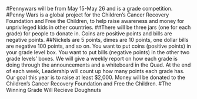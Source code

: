 #Pennywars will be from May 15-May 26 and is a grade competition.
#Penny Wars is a global project for the Children’s Cancer Recovery Foundation and Free the Children, to help raise awareness and money for unprivileged kids in other countries. 
##There will be three jars (one for each grade) for people to donate in. Coins are positive points and bills are negative points. 
##Nickels are 5 points, dimes are 10 points, one dollar bills are negative 100 points, and so on. You want to put coins (positive points) in your grade level box. You want to put bills (negative points) in the other two grade levels’ boxes. We will give a weekly report on how each grade is doing through the announcements and a whiteboard in the Quad. At the end of each week, Leadership will count up how many points each grade has. Our goal this year is to raise at least $2,000. Money will be donated to the Children’s Cancer Recovery Foundation and Free the Children.
#The Winning Grade Will Recieve Doughnuts

